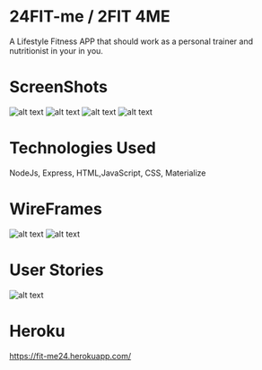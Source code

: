 # 24FIT-me / 2FIT 4ME
A Lifestyle Fitness APP
that should work as a personal trainer and nutritionist in your in you. 

# ScreenShots
![alt text](https://i.imgur.com/U2Pw3DP.png)
![alt text](https://i.imgur.com/ByP5ZiM.png)
![alt text](https://i.imgur.com/bxAVIBn.png) 
![alt text](https://i.imgur.com/uy3wVgV.png)

# Technologies Used

NodeJs, Express, HTML,JavaScript, CSS, Materialize 

# WireFrames 
![alt text](https://i.imgur.com/fOwuhoB.png)
![alt text](https://i.imgur.com/CYYIMKh.png)

# User Stories
![alt text](https://i.imgur.com/0jCSDVf.png)

# Heroku
https://fit-me24.herokuapp.com/
